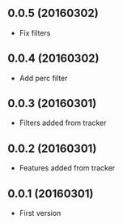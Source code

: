 ## 0.0.5 (20160302)

* Fix filters

## 0.0.4 (20160302)

* Add perc filter

## 0.0.3 (20160301)

* Filters added from tracker

## 0.0.2 (20160301)

* Features added from tracker

## 0.0.1 (20160301)

* First version